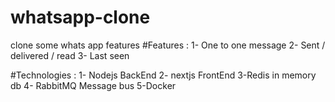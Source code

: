 # whatsapp-clone
clone some whats app features 
#Features : 
1- One to one message 
2- Sent / delivered / read 
3- Last seen 

#Technologies :
1- Nodejs BackEnd
2- nextjs FrontEnd
3-Redis in memory db 
4- RabbitMQ Message bus
5-Docker


